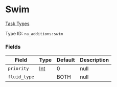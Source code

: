 # Swim
[Task Types](../task_types_types.md)

Type ID: `ra_additions:swim`
### Fields
Field | Type | Default | Description
------|------|---------|-------------
`priority` | [Int](../data_types/int.md) | 0 | null
`fluid_type` |  | BOTH | null

